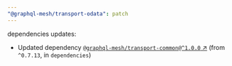 ```yaml
---
"@graphql-mesh/transport-odata": patch
---
```

dependencies updates:
  - Updated dependency [`@graphql-mesh/transport-common@^1.0.0` ↗︎](https://www.npmjs.com/package/@graphql-mesh/transport-common/v/1.0.0) (from `^0.7.13`, in `dependencies`)

